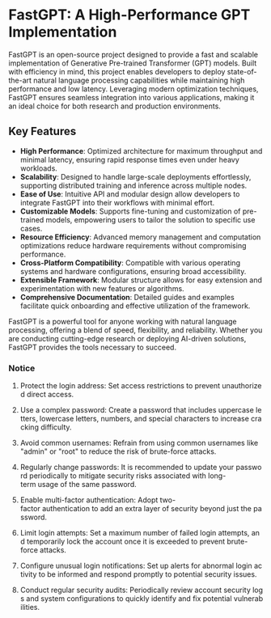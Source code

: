 # FastGPT: A High-Performance GPT Implementation

FastGPT is an open-source project designed to provide a fast and scalable implementation of Generative Pre-trained Transformer (GPT) models. Built with efficiency in mind, this project enables developers to deploy state-of-the-art natural language processing capabilities while maintaining high performance and low latency. Leveraging modern optimization techniques, FastGPT ensures seamless integration into various applications, making it an ideal choice for both research and production environments.

## Key Features

- **High Performance**: Optimized architecture for maximum throughput and minimal latency, ensuring rapid response times even under heavy workloads.
- **Scalability**: Designed to handle large-scale deployments effortlessly, supporting distributed training and inference across multiple nodes.
- **Ease of Use**: Intuitive API and modular design allow developers to integrate FastGPT into their workflows with minimal effort.
- **Customizable Models**: Supports fine-tuning and customization of pre-trained models, empowering users to tailor the solution to specific use cases.
- **Resource Efficiency**: Advanced memory management and computation optimizations reduce hardware requirements without compromising performance.
- **Cross-Platform Compatibility**: Compatible with various operating systems and hardware configurations, ensuring broad accessibility.
- **Extensible Framework**: Modular structure allows for easy extension and experimentation with new features or algorithms.
- **Comprehensive Documentation**: Detailed guides and examples facilitate quick onboarding and effective utilization of the framework.

FastGPT is a powerful tool for anyone working with natural language processing, offering a blend of speed, flexibility, and reliability. Whether you are conducting cutting-edge research or deploying AI-driven solutions, FastGPT provides the tools necessary to succeed.

### Notice

1.  Protect the login address: Set access restrictions to prevent unauthorized direct access.
    
2.  Use a complex password: Create a password that includes uppercase letters, lowercase letters, numbers, and special characters to increase cracking difficulty.
    
3.  Avoid common usernames: Refrain from using common usernames like "admin" or "root" to reduce the risk of brute-force attacks.
    
4.  Regularly change passwords: It is recommended to update your password periodically to mitigate security risks associated with long-term usage of the same password.
    
5.  Enable multi-factor authentication: Adopt two-factor authentication to add an extra layer of security beyond just the password.
    
6.  Limit login attempts: Set a maximum number of failed login attempts, and temporarily lock the account once it is exceeded to prevent brute-force attacks.
    
7.  Configure unusual login notifications: Set up alerts for abnormal login activity to be informed and respond promptly to potential security issues.
    
8.  Conduct regular security audits: Periodically review account security logs and system configurations to quickly identify and fix potential vulnerabilities.
        